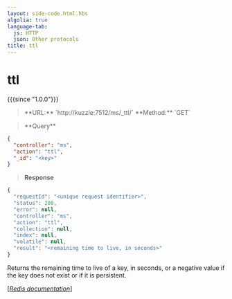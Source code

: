 ```yaml
---
layout: side-code.html.hbs
algolia: true
language-tab:
  js: HTTP
  json: Other protocols
title: ttl
---
```


# ttl

{{{since "1.0.0"}}}




<blockquote class="js">
<p>
**URL:** `http://kuzzle:7512/ms/_ttl/<key>`  
**Method:** `GET`
</p>
</blockquote>

<blockquote class="json">
<p>
**Query**
</p>
</blockquote>


```json
{
  "controller": "ms",
  "action": "ttl",
  "_id": "<key>"
}
```

>**Response**

```javascript
{
  "requestId": "<unique request identifier>",
  "status": 200,
  "error": null,
  "controller": "ms",
  "action": "ttl",
  "collection": null,
  "index": null,
  "volatile": null,
  "result": "<remaining time to live, in seconds>"
}
```

Returns the remaining time to live of a key, in seconds, or a negative value if the key does not exist or if it is persistent.

[[_Redis documentation_]](https://redis.io/commands/ttl)

